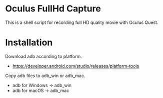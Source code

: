 # Oculus FullHd Capture
This is a shell script for recording full HD quality movie with Oculus Quest.

# Installation

Download adb according to platform.
- https://developer.android.com/studio/releases/platform-tools

Copy adb files to adb_win or adb_mac.
- adb for Windows -> adb_win
- adb for macOS -> adb_mac